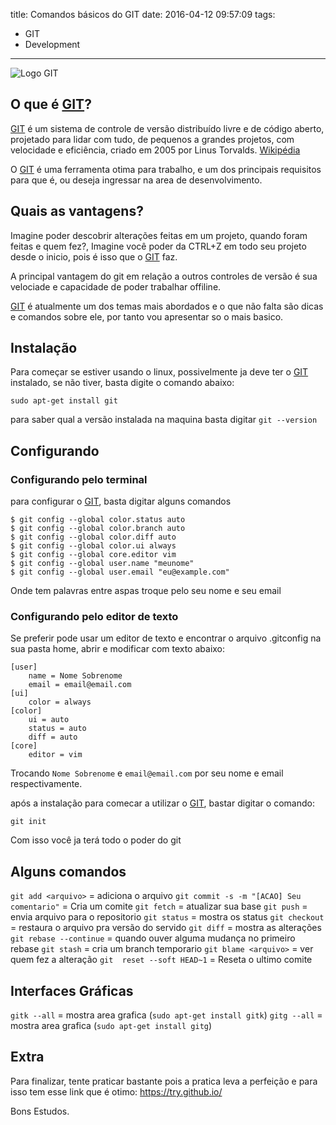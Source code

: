 title: Comandos básicos do GIT
date: 2016-04-12 09:57:09
tags:
 - GIT
 - Development
---
![Logo GIT](https://git-scm.com/images/logo@2x.png "Logo GIT")
## O que é [GIT](https://git-scm.com "Site Oficial")?
[GIT](https://git-scm.com "Site Oficial") é um sistema de controle de versão distribuído livre e de código aberto, projetado para lidar com tudo, de pequenos a grandes projetos, com velocidade e eficiência, criado em 2005 por Linus Torvalds. [Wikipédia](http://pt.wikipedia.org/wiki/Git)
<!--more-->
O [GIT](https://git-scm.com "Site Oficial") é uma ferramenta otima para trabalho, e um dos principais requisitos para que é, ou deseja ingressar na area de desenvolvimento.
## Quais as vantagens?
Imagine poder descobrir alterações feitas em um projeto, quando foram feitas e quem fez?, Imagine você poder da CTRL+Z em todo seu projeto desde o inicio, pois é isso que o [GIT](https://git-scm.com "Site Oficial") faz.

A principal vantagem do git em relação a outros controles de versão é sua velociade e capacidade de poder trabalhar offiline.

[GIT](https://git-scm.com "Site Oficial") é atualmente um dos temas mais abordados e o que não falta são dicas e comandos sobre ele, por tanto vou apresentar so o mais basico.

## Instalação
Para começar se estiver usando o linux, possivelmente ja deve ter o [GIT](https://git-scm.com "Site Oficial") instalado, se não tiver, basta digite o comando abaixo:
```
sudo apt-get install git
```
para saber qual a versão instalada na maquina basta digitar `git --version`

## Configurando
### Configurando pelo terminal
para configurar o [GIT](https://git-scm.com "Site Oficial"), basta digitar alguns comandos
```
$ git config --global color.status auto
$ git config --global color.branch auto
$ git config --global color.diff auto
$ git config --global color.ui always
$ git config --global core.editor vim
$ git config --global user.name "meunome"
$ git config --global user.email "eu@example.com"
```
Onde tem palavras entre aspas troque pelo seu nome e seu email

### Configurando pelo editor de texto
Se preferir pode usar um editor de texto e  encontrar o arquivo .gitconfig na sua pasta home, abrir e modificar com texto abaixo:
```
[user]
    name = Nome Sobrenome
    email = email@email.com
[ui]
    color = always
[color]
    ui = auto
    status = auto
    diff = auto
[core]
    editor = vim
```
Trocando `Nome Sobrenome` e `email@email.com` por seu nome e email respectivamente.

após a instalação para comecar a utilizar o [GIT](https://git-scm.com "Site Oficial"), bastar digitar o comando:
```
git init
```
Com isso você ja terá todo o poder do git

## Alguns comandos
`git add <arquivo>` = adiciona o arquivo
`git commit -s -m "[ACAO] Seu comentario"` = Cria um comite
`git fetch` = atualizar sua base
`git push` = envia arquivo para o repositorio
`git status` = mostra os status
`git checkout` = restaura o arquivo pra versão do servido
`git diff` = mostra as alterações
`git rebase --continue` = quando ouver alguma mudança no primeiro rebase
`git stash` = cria um branch temporario
`git blame <arquivo>` = ver quem fez a alteração
`git  reset --soft HEAD~1` = Reseta o ultimo comite

## Interfaces Gráficas
`gitk --all` = mostra area grafica   (`sudo apt-get install gitk`)
`gitg --all` = mostra area grafica   (`sudo apt-get install gitg`)

## Extra
Para finalizar, tente praticar bastante pois a pratica leva a perfeição e para isso tem esse link que é otimo:
https://try.github.io/

Bons Estudos.
